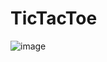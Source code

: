 # TicTacToe


![image](https://user-images.githubusercontent.com/25715005/110725475-47f62000-81dd-11eb-9529-446bd60c7af3.png)
